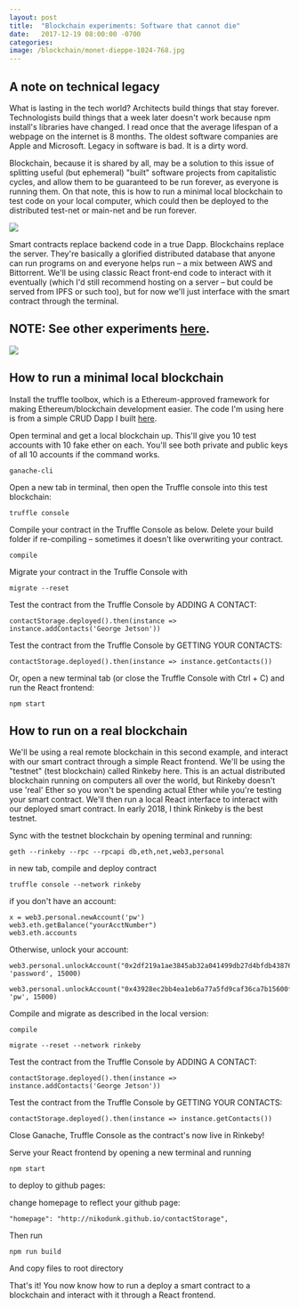```yaml
---
layout: post
title:  "Blockchain experiments: Software that cannot die"
date:   2017-12-19 08:00:00 -0700
categories: 
image: /blockchain/monet-dieppe-1024-768.jpg
---
```




A note on technical legacy
--------------------------
What is lasting in the tech world? Architects build things that stay forever. Technologists build things that a week later doesn't work because npm install's libraries have changed. I read once that the average lifespan of a webpage on the internet is 8 months. The oldest software companies are Apple and Microsoft.
Legacy in software is bad. It is a dirty word.

Blockchain, because it is shared by all, may be a solution to this issue of splitting useful (but ephemeral) "built" software projects from capitalistic cycles, and allow them to be guaranteed to be run forever, as everyone is running them. On that note, this is how to run a minimal local blockchain to test code on your local computer, which could then be deployed to the distributed test-net or main-net and be run forever.

![](/blockchain/monet-dieppe-1024-768.jpg)

Smart contracts replace backend code in a true Dapp. Blockchains replace the server. They're basically a glorified distributed database that anyone can run programs on and everyone helps run – a mix between AWS and Bittorrent. We'll be using classic React front-end code to interact with it eventually (which I'd still recommend hosting on a server – but could be served from IPFS or such too), but for now we'll just interface with the smart contract through the terminal.

NOTE: See other experiments [here](https://nikodunk.github.io/learnings).
-----------

![](/blockchain/ethereum.png)

How to run a minimal local blockchain
-------------------------------------
Install the truffle toolbox, which is a Ethereum-approved framework for making Ethereum/blockchain development easier. The code I'm using here is from a simple CRUD Dapp I built [here](https://github.com/nikodunk/contactstorage). 

Open terminal and get a local blockchain up. This'll give you 10 test accounts with 10 fake ether on each. You'll see both private and public keys of all 10 accounts if the command works. 

	ganache-cli

Open a new tab in terminal, then open the Truffle console into this test blockchain:

	truffle console

Compile your contract in the Truffle Console as below. Delete your build folder if re-compiling – sometimes it doesn't like overwriting your contract. 

	compile
	
Migrate your contract in the Truffle Console with

	migrate	--reset


Test the contract from the Truffle Console by ADDING A CONTACT:
	
	contactStorage.deployed().then(instance => instance.addContacts('George Jetson'))


Test the contract from the Truffle Console by GETTING YOUR CONTACTS:
	
	contactStorage.deployed().then(instance => instance.getContacts())


Or, open a new terminal tab (or close the Truffle Console with Ctrl + C) and run the React frontend:

	npm start


How to run on a real blockchain
-------------------------------
We'll be using a real remote blockchain in this second example, and interact with our smart contract through a simple React frontend. We'll be using the "testnet" (test blockchain) called Rinkeby here. This is an actual distributed blockchain running on computers all over the world, but Rinkeby doesn't use 'real' Ether so you won't be spending actual Ether while you're testing your smart contract. We'll then run a local React interface to interact with our deployed smart contract. In early 2018, I think Rinkeby is the best testnet.

Sync with the testnet blockchain by opening terminal and running:

	geth --rinkeby --rpc --rpcapi db,eth,net,web3,personal

in new tab, compile and deploy contract
	
	truffle console --network rinkeby

if you don't have an account:

	x = web3.personal.newAccount('pw')
	web3.eth.getBalance("yourAcctNumber")
	web3.eth.accounts

Otherwise, unlock your account:

	web3.personal.unlockAccount("0x2df219a1ae3845ab32a041499db27d4bfdb43876", 'password', 15000)

	web3.personal.unlockAccount("0x43928ec2bb4ea1eb6a77a5fd9caf36ca7b15600f", 'pw', 15000)

Compile and migrate as described in the local version:

	compile

	migrate --reset --network rinkeby


Test the contract from the Truffle Console by ADDING A CONTACT:
	
	contactStorage.deployed().then(instance => instance.addContacts('George Jetson'))


Test the contract from the Truffle Console by GETTING YOUR CONTACTS:
	
	contactStorage.deployed().then(instance => instance.getContacts())

Close Ganache, Truffle Console as the contract's now live in Rinkeby!

Serve your React frontend by opening a new terminal and running
	
	npm start

to deploy to github pages:

change homepage to reflect your github page:

	"homepage": "http://nikodunk.github.io/contactStorage",	

Then run

	npm run build

And copy files to root directory


That's it! You now know how to run a deploy a smart contract to a blockchain and interact with it through a React frontend.
